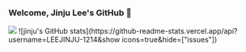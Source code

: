 ### Welcome, Jinju Lee's GitHub 👋
<img src="https://img.shields.io/github/followers/LEEJINJU-1214?style=social">
![jinju's GitHub stats](https://github-readme-stats.vercel.app/api?username=LEEJINJU-1214&show icons=true&hide=["issues"])



<!--
**LEEJINJU-1214/LEEJINJU-1214** is a ✨ _special_ ✨ repository because its `README.md` (this file) appears on your GitHub profile.

Here are some ideas to get you started:

- 🔭 I’m currently working on ...
- 🌱 I’m currently learning ...
- 👯 I’m looking to collaborate on ...
- 🤔 I’m looking for help with ...
- 💬 Ask me about ...
- 📫 How to reach me: ...
- 😄 Pronouns: ...
- ⚡ Fun fact: ...
-->
